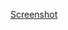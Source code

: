[Screenshot](https://github.com/jhoo08/EmbeddedSystem100/blob/master/Assignment3/20191026_140644(1).mp4)

